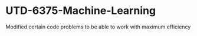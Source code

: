 # UTD-6375-Machine-Learning
Modified certain code problems to be able to work with maximum efficiency
